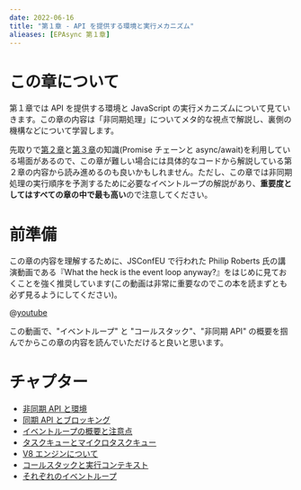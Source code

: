 ```yaml
---
date: 2022-06-16
title: "第１章 - API を提供する環境と実行メカニズム"
alieases: [EPAsync 第１章]
---
```


# この章について

第１章では API を提供する環境と JavaScript の実行メカニズムについて見ていきます。この章の内容は「非同期処理」についてメタ的な視点で解説し、裏側の機構などについて学習します。

先取りで[第２章](sec-02-epasync)と[第３章](sec-03-epasync)の知識(Promise チェーンと async/await)を利用している場面があるので、この章が難しい場合には具体的なコードから解説している第２章の内容から読み進めるのも良いかもしれません。ただし、この章では非同期処理の実行順序を予測するために必要なイベントループの解説があり、**重要度としてはすべての章の中で最も高い**ので注意してください。

# 前準備

この章の内容を理解するために、JSConfEU で行われた Philip Roberts 氏の講演動画である『What the heck is the event loop anyway?』をはじめに見ておくことを強く推奨しています(この動画は非常に重要なのでこの本を読まずとも必ず見るようにしてください)。

@[youtube](8aGhZQkoFbQ)

この動画で、"イベントループ" と "コールスタック"、"非同期 API" の概要を掴んでからこの章の内容を読んでいただけると良いと思います。

# チャプター

- [非同期 API と環境](f-epasync-asynchronous-apis)
- [同期 API とブロッキング](f-epasync-synchronus-apis)
- [イベントループの概要と注意点](2-epasync-event-loop)
- [タスクキューとマイクロタスクキュー](d-epasync-task-microtask-queues)
- [V8 エンジンについて](e-epasync-v8-engine)
- [コールスタックと実行コンテキスト](b-epasync-callstack-execution-context)
- [それぞれのイベントループ](c-epasync-what-event-loop)

